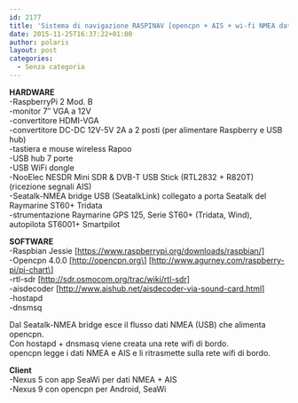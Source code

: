 ```yaml
---
id: 2177
title: 'Sistema di navigazione RASPINAV [opencpn + AIS + wi-fi NMEA data server]'
date: 2015-11-25T16:37:22+01:00
author: polaris
layout: post
categories:
  - Senza categoria
---
```

**HARDWARE**  
-RaspberryPi 2 Mod. B  
-monitor 7″ VGA a 12V  
-convertitore HDMI-VGA  
-convertitore DC-DC 12V-5V 2A a 2 posti (per alimentare Raspberry e USB hub)  
-tastiera e mouse wireless Rapoo  
-USB hub 7 porte  
-USB WiFi dongle  
-NooElec NESDR Mini SDR & DVB-T USB Stick (RTL2832 + R820T) (ricezione segnali AIS)  
-Seatalk-NMEA bridge USB (SeatalkLink) collegato a porta Seatalk del Raymarine ST60+ Tridata  
-strumentazione Raymarine GPS 125, Serie ST60+ (Tridata, Wind), autopilota ST6001+ Smartpilot

**SOFTWARE**  
-Raspbian Jessie [https://www.raspberrypi.org/downloads/raspbian/]  
-Opencpn 4.0.0 \[http://opencpn.org\] \[http://www.agurney.com/raspberry-pi/pi-chart\]  
-rtl-sdr [http://sdr.osmocom.org/trac/wiki/rtl-sdr]  
-aisdecoder [http://www.aishub.net/aisdecoder-via-sound-card.html]  
-hostapd  
-dnsmsq

Dal Seatalk-NMEA bridge esce il flusso dati NMEA (USB) che alimenta opencpn.  
Con hostapd + dnsmasq viene creata una rete wifi di bordo.  
opencpn legge i dati NMEA e AIS e li ritrasmette sulla rete wifi di bordo.

**Client**  
-Nexus 5 con app SeaWi per dati NMEA + AIS  
-Nexus 9 con opencpn per Android, SeaWi

&nbsp;
